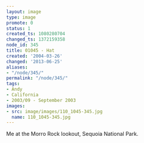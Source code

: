 ```yaml
---
layout: image
type: image
promote: 0
status: 1
created_ts: 1080280704
changed_ts: 1372159358
node_id: 345
title: 01045 - Hat
created: '2004-03-26'
changed: '2013-06-25'
aliases:
- "/node/345/"
permalink: "/node/345/"
tags:
- Andy
- California
- 2003/09 - September 2003
images:
- src: image/images/110_1045-345.jpg
  name: 110_1045-345.jpg
---
```

Me at the Morro Rock lookout, Sequoia National Park.
